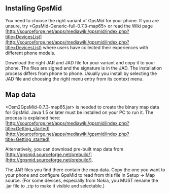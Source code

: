 Installing GpsMid
-----------------
You need to choose the right variant of GpsMid for your phone.
If you are unsure, try <GpsMid-Generic-full-0.7.3-map65> or read the Wiki page
[http://sourceforge.net/apps/mediawiki/gpsmid/index.php?title=DevicesList](http://sourceforge.net/apps/mediawiki/gpsmid/index.php?title=DevicesList) 
where users have collected their experiences with different phone models.

Download the right JAR and JAD file for your variant and copy it to your
phone. The files are signed and the signature is in the JAD.
The installation process differs from phone to phone.
Usually you install by selecting the JAD file and choosing the right menu
entry from its context menu.


Map data
--------
<Osm2GpsMid-0.7.3-map65.jar> is needed to create the binary map data for GpsMid.
Java 1.5 or later must be installed on your PC to run it.
The process is explained here:
[http://sourceforge.net/apps/mediawiki/gpsmid/index.php?title=Getting_started](http://sourceforge.net/apps/mediawiki/gpsmid/index.php?title=Getting_started)

Alternatively, you can download pre-built map data from
[http://gpsmid.sourceforge.net/prebuild/](http://gpsmid.sourceforge.net/prebuild/).

The JAR files you find there contain the map data. Copy the one you want
to your phone and configure GpsMid to read from this file in Setup -> Map
source. (For some devices, especially from Nokia, you MUST rename 
the .jar file to .zip to make it visible and selectable.)

